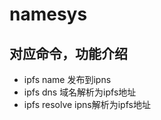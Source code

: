 # namesys

## 对应命令，功能介绍
- ipfs name
    发布到ipns  
- ipfs dns
    域名解析为ipfs地址
- ipfs resolve
    ipns解析为ipfs地址
